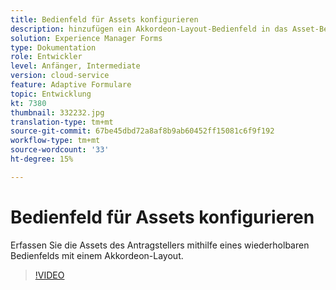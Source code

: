 ```yaml
---
title: Bedienfeld für Assets konfigurieren
description: hinzufügen ein Akkordeon-Layout-Bedienfeld in das Asset-Bedienfeld.
solution: Experience Manager Forms
type: Dokumentation
role: Entwickler
level: Anfänger, Intermediate
version: cloud-service
feature: Adaptive Formulare
topic: Entwicklung
kt: 7380
thumbnail: 332232.jpg
translation-type: tm+mt
source-git-commit: 67be45dbd72a8af8b9ab60452ff15081c6f9f192
workflow-type: tm+mt
source-wordcount: '33'
ht-degree: 15%

---
```



# Bedienfeld für Assets konfigurieren

Erfassen Sie die Assets des Antragstellers mithilfe eines wiederholbaren Bedienfelds mit einem Akkordeon-Layout.

>[!VIDEO](https://video.tv.adobe.com/v/332232?quality=12&learn=on)

